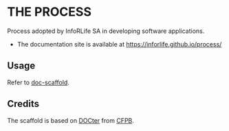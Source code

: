 # THE PROCESS

Process adopted by InfoRLife SA in developing software applications.

  - The documentation site is available at https://inforlife.github.io/process/

## Usage
Refer to [doc-scaffold](https://github.com/inforlife/doc-scaffold).

## Credits

The scaffold is based on [DOCter](https://github.com/cfpb/docter/) from [CFPB](http://cfpb.github.io/).
